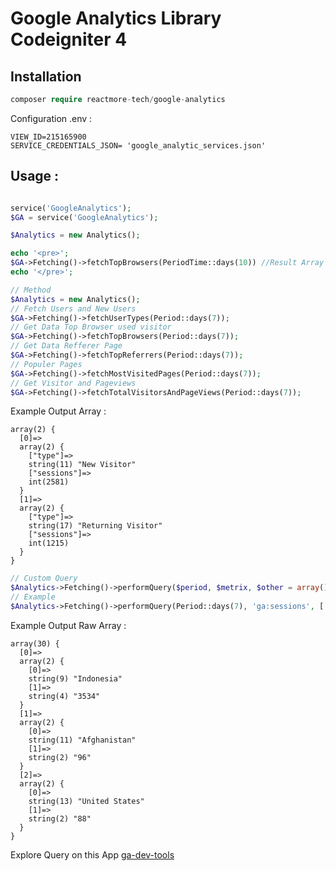 # Google Analytics Library Codeigniter 4 

## Installation 
```php
composer require reactmore-tech/google-analytics 
```

Configuration .env : 
```
VIEW_ID=215165900
SERVICE_CREDENTIALS_JSON= 'google_analytic_services.json'
```

## Usage :

```php

service('GoogleAnalytics');
$GA = service('GoogleAnalytics');

$Analytics = new Analytics();

echo '<pre>';
$GA->Fetching()->fetchTopBrowsers(PeriodTime::days(10)) //Result Array
echo '</pre>';

// Method 
$Analytics = new Analytics();
// Fetch Users and New Users
$GA->Fetching()->fetchUserTypes(Period::days(7));
// Get Data Top Browser used visitor
$GA->Fetching()->fetchTopBrowsers(Period::days(7));
// Get Data Refferer Page
$GA->Fetching()->fetchTopReferrers(Period::days(7));
// Populer Pages
$GA->Fetching()->fetchMostVisitedPages(Period::days(7));
// Get Visitor and Pageviews
$GA->Fetching()->fetchTotalVisitorsAndPageViews(Period::days(7));
```

Example Output Array : 
```array
array(2) {
  [0]=>
  array(2) {
    ["type"]=>
    string(11) "New Visitor"
    ["sessions"]=>
    int(2581)
  }
  [1]=>
  array(2) {
    ["type"]=>
    string(17) "Returning Visitor"
    ["sessions"]=>
    int(1215)
  }
}
```

```php
// Custom Query
$Analytics->Fetching()->performQuery($period, $metrix, $other = array());
// Example
$Analytics->Fetching()->performQuery(Period::days(7), 'ga:sessions', ['dimensions' => 'ga:country', 'sort' => '-ga:sessions'])->getRows();
```

Example Output Raw Array : 
```
array(30) {
  [0]=>
  array(2) {
    [0]=>
    string(9) "Indonesia"
    [1]=>
    string(4) "3534"
  }
  [1]=>
  array(2) {
    [0]=>
    string(11) "Afghanistan"
    [1]=>
    string(2) "96"
  }
  [2]=>
  array(2) {
    [0]=>
    string(13) "United States"
    [1]=>
    string(2) "88"
  } 
}
```

Explore Query on this App [ga-dev-tools](https://ga-dev-tools.web.app/query-explorer/)
